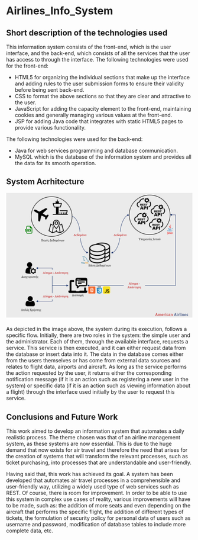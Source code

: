 # Airlines_Info_System

## Short description of the technologies used

This information system consists of the front-end, which is the user interface, and the back-end, which consists of all the services that the user has access to through the interface. The following technologies were used for the front-end:
* HTML5 for organizing the individual sections that make up the interface and adding rules to the user submission forms to ensure their validity before being sent back-end.
* CSS to format the above sections so that they are clear and attractive to the user.
* JavaScript for adding the capacity element to the front-end, maintaining cookies and generally managing various values at the front-end.
* JSP for adding Java code that integrates with static HTML5 pages to provide various functionality.

The following technologies were used for the back-end:
* Java for web services programming and database communication.
* MySQL which is the database of the information system and provides all the data for its smooth operation.

## System Acrhitecture
![system architecture](https://github.com/mavrogiorgos/Airlines_Info_System/blob/main/system_architecture.png)

As depicted in the image above, the system during its execution, follows a specific flow. 
Initially, there are two roles in the system: the simple user and the administrator. Each of them, through the available interface, requests a service. 
This service is then executed, and it can either request data from the database or insert data into it. 
The data in the database comes either from the users themselves or has come from external data sources and relates to flight data, airports and aircraft.
As long as the service performs the action requested by the user, it returns either the corresponding notification message (if it is an action such as registering a new user in the system) or specific data (if it is an action such as viewing information about a flight) through the interface used initially by the user to request this service.

## Conclusions and Future Work

This work aimed to develop an information system that automates a daily realistic process. The theme chosen was that of an airline management system, as these systems are now essential. This is due to the huge demand that now exists for air travel and therefore the need that arises for the creation of systems that will transform the relevant processes, such as ticket purchasing, into processes that are understandable and user-friendly.

Having said that, this work has achieved its goal. A system has been developed that automates air travel processes in a comprehensible and user-friendly way, utilizing a widely used type of web services such as REST.
Of course, there is room for improvement. In order to be able to use this system in complex use cases of reality, various improvements will have to be made, such as: the addition of more seats and even depending on the aircraft that performs the specific flight, the addition of different types of tickets, the formulation of security policy for personal data of users such as username and password, modification of database tables to include more complete data, etc.

